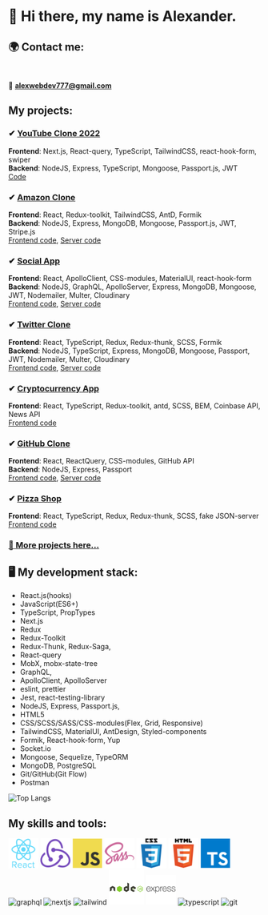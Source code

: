 # 👋 Hi there, my name is Alexander.

<!-- ### 🟢🟢🟢 I'm Frontend developer, looking for a job now.🟢🟢🟢 -->

## 🌍 Contact me:

[<img alt="" src="https://img.shields.io/badge/Telegram-26A5E4.svg?&style=for-the-badge&logo=telegram"/>][tg]
[<img alt="" src="https://img.shields.io/badge/VKontakte-0077FF.svg?&style=for-the-badge&logo=vk"/>][vk]

📧 **alexwebdev777@gmail.com**

##  My projects:

 ### ✔ [YouTube Clone 2022][yt]

 **Frontend**: Next.js, React-query, TypeScript, TailwindCSS, react-hook-form, swiper  
 **Backend**: NodeJS, Express, TypeScript, Mongoose, Passport.js, JWT    
 [Code](https://github.com/SashaGitHub01/youtubev2)

 ### ✔ [Amazon Clone][amazon]

 **Frontend**: React, Redux-toolkit, TailwindCSS, AntD, Formik   
 **Backend**: NodeJS, Express, MongoDB, Mongoose, Passport.js, JWT, Stripe.js  
 [Frontend code](https://github.com/SashaGitHub01/amazon-client), [Server code](https://github.com/SashaGitHub01/amazon-server)

### ✔ [Social App][social]
 
 **Frontend**: React, ApolloClient, CSS-modules, MaterialUI, react-hook-form  
 **Backend**: NodeJS, GraphQL, ApolloServer, Express, MongoDB, Mongoose, JWT, Nodemailer, Multer, Cloudinary  
 [Frontend code](https://github.com/SashaGitHub01/merng-client), [Server code](https://github.com/SashaGitHub01/merng-serv)

### ✔ [Twitter Clone][twitter]
 
 **Frontend**: React, TypeScript, Redux, Redux-thunk, SCSS, Formik  
 **Backend**: NodeJS, TypeScript, Express, MongoDB, Mongoose, Passport, JWT, Nodemailer, Multer, Cloudinary   
 [Frontend code](https://github.com/SashaGitHub01/twitter-clone), [Server code](https://github.com/SashaGitHub01/twitter-server)  

### ✔ [Cryptocurrency App][crypto]
 
 **Frontend**: React, TypeScript, Redux-toolkit, antd, SCSS, BEM, Coinbase API, News API    
 [Frontend code](https://github.com/SashaGitHub01/cryproCurrencies)  

### ✔ [GitHub Clone][git]
 
 **Frontend**: React, ReactQuery, CSS-modules, GitHub API  
 **Backend**: NodeJS, Express, Passport  
 [Frontend code](https://github.com/SashaGitHub01/my-git-app), [Server code](https://github.com/SashaGitHub01/git-serv)

### ✔ [Pizza Shop][pizza]
 
 **Frontend**: React, TypeScript, Redux, Redux-thunk, SCSS, fake JSON-server  
 [Frontend code](https://github.com/SashaGitHub01/react-pizza)

 ### [🔻 More projects here...](https://github.com/SashaGitHub01?tab=repositories)

## 🖥 My development stack:

- React.js(hooks)
- JavaScript(ES6+)
- TypeScript, PropTypes
- Next.js
- Redux
- Redux-Toolkit
- Redux-Thunk, Redux-Saga, 
- React-query
- MobX, mobx-state-tree
- GraphQL, 
- ApolloClient, ApolloServer
- eslint, prettier
- Jest, react-testing-library
- NodeJS, Express, Passport.js,
- HTML5
- CSS/SCSS/SASS/CSS-modules(Flex, Grid, Responsive)
- TailwindCSS, MaterialUI, AntDesign, Styled-components
- Formik, React-hook-form, Yup
- Socket.io
- Mongoose, Sequelize, TypeORM
- MongoDB, PostgreSQL
- Git/GitHub(Git Flow)
- Postman

![Top Langs](https://github-readme-stats.vercel.app/api/top-langs/?username=SashaGitHub01&layout=compact)

<h2 align="left">My skills and tools:</h2>
<p align="left">
   <a target="_blank" rel="noreferrer">
      <img src="https://raw.githubusercontent.com/devicons/devicon/master/icons/react/react-original-wordmark.svg"
         alt="react" width="60" height="60" />
   </a>
   <a target="_blank" rel="noreferrer">
      <img src="https://raw.githubusercontent.com/devicons/devicon/master/icons/redux/redux-original.svg" alt="redux"
         width="60" height="60" />
   </a>
   <a target="_blank" rel="noreferrer">
      <img src="https://raw.githubusercontent.com/devicons/devicon/master/icons/javascript/javascript-original.svg"
         alt="javascript" width="60" height="60" />
   </a>
   <a target="_blank" rel="noreferrer">
      <img src="https://raw.githubusercontent.com/devicons/devicon/master/icons/sass/sass-original.svg" alt="sass"
         width="60" height="60" />
   </a>
   <a target="_blank" rel="noreferrer">
      <img src="https://raw.githubusercontent.com/devicons/devicon/master/icons/css3/css3-original-wordmark.svg"
         alt="css3" width="60" height="60" />
   </a>
   <a target="_blank" rel="noreferrer">
      <img src="https://raw.githubusercontent.com/devicons/devicon/master/icons/html5/html5-original-wordmark.svg"
         alt="html5" width="60" height="60" />
   </a>
   <a target="_blank" rel="noreferrer">
      <img src="https://raw.githubusercontent.com/devicons/devicon/master/icons/typescript/typescript-original.svg"
         alt="typescript" width="60" height="60" />
   </a>

   <a target="_blank" rel="noreferrer">
      <img src="https://www.vectorlogo.zone/logos/graphql/graphql-icon.svg" alt="graphql" width="60" height="60" />
   </a>
   <a target="_blank" rel="noreferrer">
      <img src="https://cdn.worldvectorlogo.com/logos/nextjs-2.svg" alt="nextjs" width="70" height="70" />
   </a>
   <a target="_blank" rel="noreferrer">
      <img src="https://www.vectorlogo.zone/logos/tailwindcss/tailwindcss-icon.svg" alt="tailwind" width="60"
         height="60" />
   </a>
   <a target="_blank" rel="noreferrer">
      <img src="https://raw.githubusercontent.com/devicons/devicon/master/icons/nodejs/nodejs-original-wordmark.svg"
         alt="nodejs" width="70" height="70" />
   </a>
   <a target="_blank" rel="noreferrer">
      <img src="https://raw.githubusercontent.com/devicons/devicon/master/icons/express/express-original-wordmark.svg"
         alt="express" width="60" height="60" />
   </a>
   <a target="_blank" rel="noreferrer">
      <img src="https://www.vectorlogo.zone/logos/mongodb/mongodb-icon.svg" alt="typescript" width="60" height="60" />
   </a>
   <a target="_blank" rel="noreferrer">
      <img src="https://www.vectorlogo.zone/logos/postgresql/postgresql-icon.svg" alt="git" width="60" height="60" />
   </a>
</p>

[vk]:https://vk.com/id345872941
[tg]: https://t.me/Alexander123457788
<!---->
[git]: https://stark-oasis-90056.herokuapp.com/
[twitter]: https://ecstatic-goldstine-912dc4.netlify.app/
[amazon]: https://flamboyant-thompson-058c30.netlify.app/ 
[pizza]: https://stormy-temple-06069.herokuapp.com/home
[social]: https://agitated-bhabha-ba93cb.netlify.app/
[crypto]: https://quiet-quokka-668ce5.netlify.app/
[yt]: https://youtubev2022.vercel.app/
